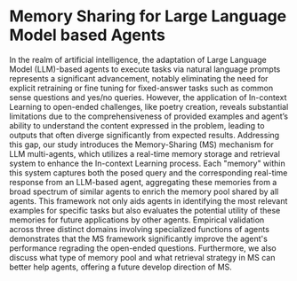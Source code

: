 # Memory Sharing for Large Language Model based Agents
In the realm of artificial intelligence, the adaptation of Large Language Model (LLM)-based agents to execute tasks via natural language prompts represents a significant advancement, notably eliminating the need for explicit retraining or fine tuning for fixed-answer tasks such as common sense questions and yes/no queries. However, the application of In-context Learning to open-ended challenges, like poetry creation, reveals substantial limitations due to the comprehensiveness of provided examples and agent’s ability to understand the content expressed in the problem, leading to outputs that often diverge significantly from expected results. Addressing this gap, our study introduces the Memory-Sharing (MS) mechanism for LLM multi-agents, which utilizes a real-time memory storage and retrieval system to enhance the In-context Learning process. Each "memory" within this system captures both the posed query and the corresponding real-time response from an LLM-based agent, aggregating these memories from a broad spectrum of similar agents to enrich the memory pool shared by all agents. This framework not only aids agents in identifying the most relevant examples for specific tasks but also evaluates the potential utility of these memories for future applications by other agents. Empirical validation across three distinct domains involving specialized functions of agents demonstrates that the MS framework significantly improve the agent's performance regrading the open-ended questions. Furthermore, we also discuss what type of memory pool and what retrieval strategy in MS can better help agents, offering a future develop direction of MS. 
